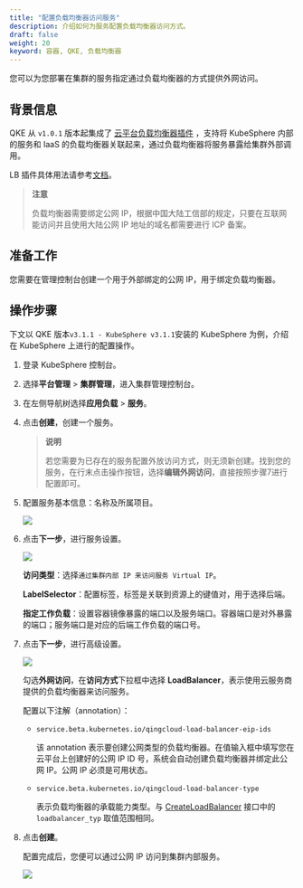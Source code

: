 ```yaml
---
title: "配置负载均衡器访问服务"
description: 介绍如何为服务配置负载均衡器访问方式。
draft: false
weight: 20
keyword: 容器, QKE, 负载均衡器
---
```


您可以为您部署在集群的服务指定通过负载均衡器的方式提供外网访问。

## 背景信息

QKE 从 `v1.0.1` 版本起集成了 [云平台负载均衡器插件](https://github.com/yunify/qingcloud-cloud-controller-manager) ，支持将 KubeSphere 内部的服务和 IaaS 的负载均衡器关联起来，通过负载均衡器将服务暴露给集群外部调用。

LB 插件具体用法请参考[文档](https://github.com/yunify/qingcloud-cloud-controller-manager/blob/v1.3.4/docs/configure.md)。

> **注意**
>
> 负载均衡器需要绑定公网 IP，根据中国大陆工信部的规定，只要在互联网能访问并且使用大陆公网 IP 地址的域名都需要进行 ICP 备案。

## 准备工作

您需要在管理控制台创建一个用于外部绑定的公网 IP，用于绑定负载均衡器。

## 操作步骤

下文以 QKE 版本`v3.1.1 - KubeSphere v3.1.1`安装的 KubeSphere 为例，介绍在 KubeSphere 上进行的配置操作。

1. 登录 KubeSphere 控制台。

2. 选择**平台管理** > **集群管理**，进入集群管理控制台。

3. 在左侧导航树选择**应用负载** > **服务**。

4. 点击**创建**，创建一个服务。

   > **说明**
   >
   > 若您需要为已存在的服务配置外放访问方式，则无须新创建。找到您的服务，在行末点击操作按钮，选择**编辑外网访问**，直接按照步骤7进行配置即可。

5. 配置服务基本信息：名称及所属项目。

   ![](../../../_images/ks_service_lb_1.png)

6. 点击**下一步**，进行服务设置。

   ![](../../../_images/ks_service_lb_2.png)

   **访问类型**：选择`通过集群内部 IP 来访问服务 Virtual IP`。

   **LabelSelector**：配置标签，标签是关联到资源上的键值对，用于选择后端。

   **指定工作负载**：设置容器镜像暴露的端口以及服务端口。容器端口是对外暴露的端口；服务端口是对应的后端工作负载的端口号。

7. 点击**下一步**，进行高级设置。

   ![](../../../_images/ks_service_lb_3.png)

   勾选**外网访问**，在**访问方式**下拉框中选择 **LoadBalancer**，表示使用云服务商提供的负载均衡器来访问服务。

   配置以下注解（annotation）：

   - `service.beta.kubernetes.io/qingcloud-load-balancer-eip-ids`

     该 annotation 表示要创建公网类型的负载均衡器。在值输入框中填写您在云平台上创建好的公网 IP ID 号，系统会自动创建负载均衡器并绑定此公网 IP。公网 IP 必须是可用状态。

   - `service.beta.kubernetes.io/qingcloud-load-balancer-type`

     表示负载均衡器的承载能力类型。与 [CreateLoadBalancer](/development_docs/api/command_list/lb/create_loadbalancer/) 接口中的 `loadbalancer_typ` 取值范围相同。

8. 点击**创建**。

   配置完成后，您便可以通过公网 IP 访问到集群内部服务。

   ![](../../../_images/ks_service_lb_4.png)

